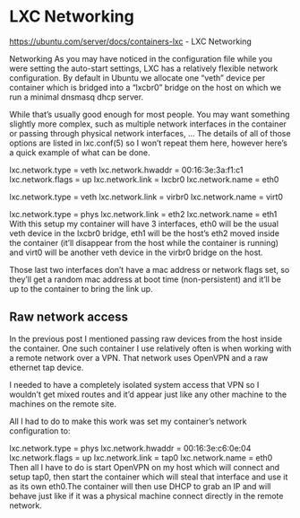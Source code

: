 # LXC Networking

https://ubuntu.com/server/docs/containers-lxc - LXC Networking




Networking
As you may have noticed in the configuration file while you were setting the auto-start settings, LXC has a relatively flexible network configuration.
By default in Ubuntu we allocate one “veth” device per container which is bridged into a “lxcbr0” bridge on the host on which we run a minimal dnsmasq dhcp server.

While that’s usually good enough for most people. You may want something slightly more complex, such as multiple network interfaces in the container or passing through physical network interfaces, … The details of all of those options are listed in lxc.conf(5) so I won’t repeat them here, however here’s a quick example of what can be done.

lxc.network.type = veth
lxc.network.hwaddr = 00:16:3e:3a:f1:c1
lxc.network.flags = up
lxc.network.link = lxcbr0
lxc.network.name = eth0

lxc.network.type = veth
lxc.network.link = virbr0
lxc.network.name = virt0

lxc.network.type = phys
lxc.network.link = eth2
lxc.network.name = eth1
With this setup my container will have 3 interfaces, eth0 will be the usual veth device in the lxcbr0 bridge, eth1 will be the host’s eth2 moved inside the container (it’ll disappear from the host while the container is running) and virt0 will be another veth device in the virbr0 bridge on the host.

Those last two interfaces don’t have a mac address or network flags set, so they’ll get a random mac address at boot time (non-persistent) and it’ll be up to the container to bring the link up.

## Raw network access
In the previous post I mentioned passing raw devices from the host inside the container. One such container I use relatively often is when working with a remote network over a VPN. That network uses OpenVPN and a raw ethernet tap device.

I needed to have a completely isolated system access that VPN so I wouldn’t get mixed routes and it’d appear just like any other machine to the machines on the remote site.

All I had to do to make this work was set my container’s network configuration to:

lxc.network.type = phys
lxc.network.hwaddr = 00:16:3e:c6:0e:04
lxc.network.flags = up
lxc.network.link = tap0
lxc.network.name = eth0
Then all I have to do is start OpenVPN on my host which will connect and setup tap0, then start the container which will steal that interface and use it as its own eth0.The container will then use DHCP to grab an IP and will behave just like if it was a physical machine connect directly in the remote network.